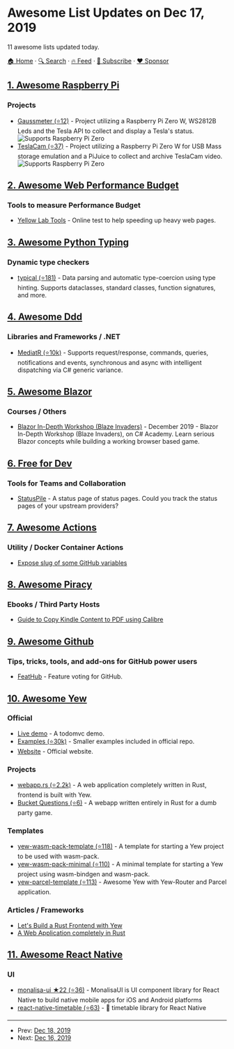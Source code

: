 # Awesome List Updates on Dec 17, 2019

11 awesome lists updated today.

[🏠 Home](/README.md) · [🔍 Search](https://www.trackawesomelist.com/search/) · [🔥 Feed](https://www.trackawesomelist.com/rss.xml) · [📮 Subscribe](https://trackawesomelist.us17.list-manage.com/subscribe?u=d2f0117aa829c83a63ec63c2f&id=36a103854c) · [❤️  Sponsor](https://github.com/sponsors/theowenyoung)



## [1. Awesome Raspberry Pi](/content/thibmaek/awesome-raspberry-pi/README.md)

### Projects

*   [Gaussmeter (⭐12)](https://github.com/gaussmeter/gaussmeter) - Project utilizing a Raspberry Pi Zero W, WS2812B Leds and the Tesla API to collect and display a Tesla's status. ![Supports Raspberry Pi Zero](https://github.com/thibmaek/awesome-raspberry-pi/raw/main/media/badges/rpi-0.png)
*   [TeslaCam (⭐37)](https://github.com/LelandSindt/teslacam) - Project utilizing a Raspberry Pi Zero W for USB Mass storage emulation and a PiJuice to collect and archive TeslaCam video. ![Supports Raspberry Pi Zero](https://github.com/thibmaek/awesome-raspberry-pi/raw/main/media/badges/rpi-0.png)

## [2. Awesome Web Performance Budget](/content/pajaydev/awesome-web-performance-budget/README.md)

### Tools to measure Performance Budget

*   [Yellow Lab Tools](https://yellowlab.tools/) - Online test to help speeding up heavy web pages.

## [3. Awesome Python Typing](/content/typeddjango/awesome-python-typing/README.md)

### Dynamic type checkers

*   [typical (⭐181)](https://github.com/seandstewart/typical/) - Data parsing and automatic type-coercion using type hinting. Supports dataclasses, standard classes, function signatures, and more.

## [4. Awesome Ddd](/content/heynickc/awesome-ddd/README.md)

### Libraries and Frameworks / .NET

*   [MediatR (⭐10k)](https://github.com/jbogard/MediatR) - Supports request/response, commands, queries, notifications and events, synchronous and async with intelligent dispatching via C# generic variance.

## [5. Awesome Blazor](/content/AdrienTorris/awesome-blazor/README.md)

### Courses / Others

*   [Blazor In-Depth Workshop (Blaze Invaders)](https://www.csharpacademy.com/courseinfo/2ccff0ac-4d3e-4d25-9368-6c1474640de5) - December 2019 - Blazor In-Depth Workshop (Blaze Invaders), on C# Academy. Learn serious Blazor concepts while building a working browser based game.

## [6. Free for Dev](/content/ripienaar/free-for-dev/README.md)

### Tools for Teams and Collaboration

*   [StatusPile](https://www.statuspile.com/) - A status page of status pages. Could you track the status pages of your upstream providers?

## [7. Awesome Actions](/content/sdras/awesome-actions/README.md)

### Utility / Docker Container Actions

*   [Expose slug of some GitHub variables](https://github.com/marketplace/actions/github-slug)

## [8. Awesome Piracy](/content/Igglybuff/awesome-piracy/README.md)

### Ebooks / Third Party Hosts

*   [Guide to Copy Kindle Content to PDF using Calibre](https://www.reddit.com/r/Piracy/comments/bm837l/guide_to_copy_kindle_content_to_pdf_using_calibre/)

## [9. Awesome Github](/content/phillipadsmith/awesome-github/README.md)

### Tips, tricks, tools, and add-ons for GitHub power users

*   [FeatHub](https://feathub.com/) - Feature voting for GitHub.

## [10. Awesome Yew](/content/jetli/awesome-yew/README.md)

### Official

*   [Live demo](https://yew-todomvc.netlify.com) - A todomvc demo.
*   [Examples (⭐30k)](https://github.com/yewstack/yew/tree/master/examples) - Smaller examples included in official repo.
*   [Website](https://yew.rs/) - Official website.

### Projects

*   [webapp.rs (⭐2.2k)](https://github.com/saschagrunert/webapp.rs) - A web application completely written in Rust, frontend is built with Yew.
*   [Bucket Questions (⭐6)](https://github.com/hgzimmerman/BucketQuestions) - A webapp written entirely in Rust for a dumb party game.

### Templates

*   [yew-wasm-pack-template (⭐118)](https://github.com/yewstack/yew-wasm-pack-template) - A template for starting a Yew project to be used with wasm-pack.
*   [yew-wasm-pack-minimal (⭐110)](https://github.com/yewstack/yew-wasm-pack-minimal) - A minimal template for starting a Yew project using wasm-bindgen and wasm-pack.
*   [yew-parcel-template (⭐113)](https://github.com/spielrs/yew-parcel-template) - Awesome Yew with Yew-Router and Parcel application.

### Articles / Frameworks

*   [Let's Build a Rust Frontend with Yew](https://dev.to/deciduously/lets-build-a-rust-frontend-with-yew---part-1-3k2o)
*   [A Web Application completely in Rust](https://medium.com/@saschagrunert/a-web-application-completely-in-rust-6f6bdb6c4471)

## [11. Awesome React Native](/content/jondot/awesome-react-native/README.md)

### UI

*   [monalisa-ui ★22 (⭐36)](https://github.com/tuantvk/monalisa-ui) - MonalisaUI is UI component library for React Native to build native mobile apps for iOS and Android platforms
*   [react-native-timetable (⭐63)](https://github.com/gomjellie/react-native-timetable) - 📆 timetable library for React Native

---

- Prev: [Dec 18, 2019](/content/2019/12/18/README.md)
- Next: [Dec 16, 2019](/content/2019/12/16/README.md)